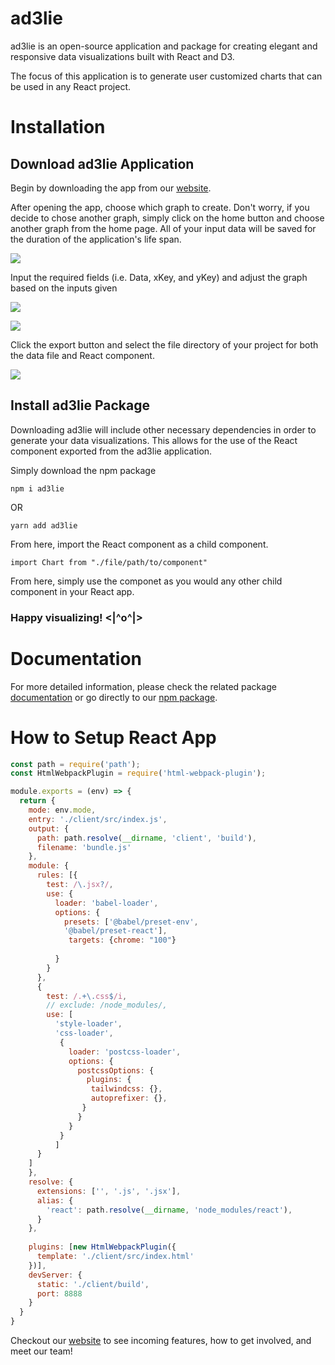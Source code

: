 # ad3lie

ad3lie is an open-source application and package for creating elegant and responsive data visualizations built with React and D3.

The focus of this application is to generate user customized charts that can be used in any React project.

# Installation

## Download ad3lie Application

Begin by downloading the app from our [website](https://ad3lie.dev/).

After opening the app, choose which graph to create. Don't worry, if you decide to chose another graph, simply click on the home button and choose another graph from the home page. All of your input data will be saved for the duration of the application's life span.

![](choose-chart.gif)

Input the required fields (i.e. Data, xKey, and yKey) and adjust the graph based on the inputs given

![](select-properties.gif)

![](axes-size.gif)

Click the export button and select the file directory of your project for both the data file and React component.

![](export.gif)

## Install ad3lie Package

Downloading ad3lie will include other necessary dependencies in order to generate your data visualizations. This allows for the use of the React component exported from the ad3lie application.

Simply download the npm package

```
npm i ad3lie
```

OR

```
yarn add ad3lie
```

From here, import the React component as a child component.

```
import Chart from "./file/path/to/component"
```

From here, simply use the componet as you would any other child component in your React app.

### Happy visualizing! <|^o^|>

# Documentation

For more detailed information, please check the related package [documentation](https://docs.ad3lie.dev/) or go directly to our [npm package](https://www.npmjs.com/package/ad3lie).

# How to Setup React App
```javascript
const path = require('path');
const HtmlWebpackPlugin = require('html-webpack-plugin');

module.exports = (env) => {
  return {
    mode: env.mode,
    entry: './client/src/index.js',
    output: {
      path: path.resolve(__dirname, 'client', 'build'),
      filename: 'bundle.js'
    },
    module: {
      rules: [{
        test: /\.jsx?/, 
        use: {
          loader: 'babel-loader',
          options: {
            presets: ['@babel/preset-env', 
            '@babel/preset-react'],
             targets: {chrome: "100"}
            
          }
        }
      },
      {
        test: /.+\.css$/i,
        // exclude: /node_modules/,
        use: [
          'style-loader', 
          'css-loader', 
           {
             loader: 'postcss-loader',
             options: {
               postcssOptions: {
                 plugins: {
                  tailwindcss: {},
                  autoprefixer: {},
                }
               }
             }
           }
          ]
      }
    ]
    },
    resolve: {
      extensions: ['', '.js', '.jsx'],
      alias: {
        'react': path.resolve(__dirname, 'node_modules/react'),
      }
    },
    
    plugins: [new HtmlWebpackPlugin({
      template: './client/src/index.html'
    })],
    devServer: {
      static: './client/build',
      port: 8888
    }
  }
}
```

Checkout our [website](https://ad3lie.dev/) to see incoming features, how to get involved, and meet our team!
